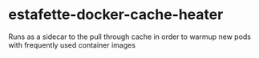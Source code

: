 # estafette-docker-cache-heater
Runs as a sidecar to the pull through cache in order to warmup new pods with frequently used container images
